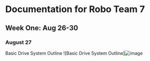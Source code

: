 # Documentation for Robo Team 7
## Week One: Aug 26-30
### August 27
Basic Drive System Outline
![Basic Drive System Outline]![image](https://github.com/user-attachments/assets/6d866c57-18fc-4c85-b752-21fcf7b400f4)



